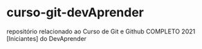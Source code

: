 # curso-git-devAprender
repositório relacionado ao Curso de Git e Github COMPLETO 2021 [Iniciantes] do DevAprender
